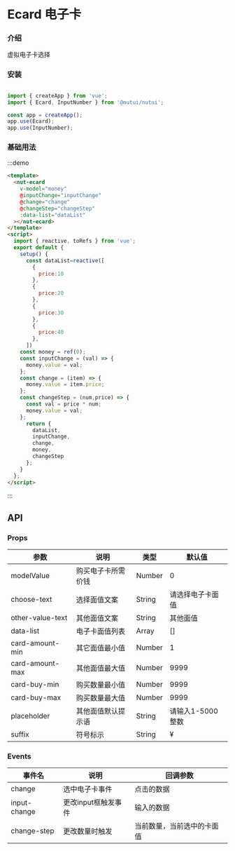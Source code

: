 # Ecard 电子卡

### 介绍

虚拟电子卡选择

### 安装

```javascript

import { createApp } from 'vue';
import { Ecard, InputNumber } from '@nutui/nutui';

const app = createApp();
app.use(Ecard);
app.use(InputNumber);

```

### 基础用法

:::demo

```html
<template>
  <nut-ecard
    v-model="money"
    @inputChange="inputChange"
    @change="change"
    @changeStep="changeStep"
    :data-list="dataList"
  ></nut-ecard>
</template>
<script>
  import { reactive, toRefs } from 'vue';
  export default {
    setup() {
      const dataList=reactive([
        {
          price:10
        },
        {
          price:20
        },
        {
          price:30
        },
        {
          price:40
        },
      ])
    const money = ref(0);
    const inputChange = (val) => {
      money.value = val;
    };
    const change = (item) => {
      money.value = item.price;
    };
    const changeStep = (num,price) => {
      const val = price * num;
      money.value = val;
    };
      return {
        dataList,
        inputChange,
        change,
        money,
        changeStep
      };
    }
  };
</script>
```

:::

## API

### Props

| 参数         | 说明                             | 类型   | 默认值           |
|--------------|----------------------------------|--------|------------------|
| modelValue        | 购买电子卡所需价钱                    | Number | 0            |
| choose-text         | 选择面值文案               | String |   请选择电子卡面值              |
| other-value-text        | 其他面值文案   | String |         其他面值        |
| data-list         | 电子卡面值列表| Array |        []        |
| card-amount-min| 其它面值最小值     | Number | 1|
| card-amount-max        | 其他面值最大值                      | Number | 9999            |
| card-buy-min        | 购买数量最小值                      | Number | 9999            |
| card-buy-max        | 购买数量最大值                      | Number | 9999            |
| placeholder        | 其他面值默认提示语                    | String |    请输入1-5000整数         |
| suffix        | 符号标示                      | String | ¥            |

### Events

| 事件名 | 说明           | 回调参数     |
|--------|----------------|--------------|
| change  | 选中电子卡事件 | 点击的数据 |
| input-change  | 更改input框触发事件 |输入的数据 |
| change-step  | 更改数量时触发 | 当前数量，当前选中的卡面值 |
